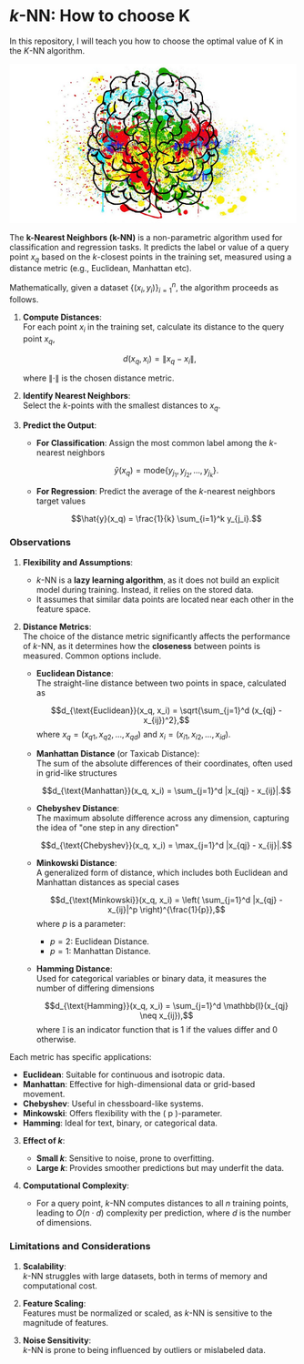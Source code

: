 # $k$-NN: How to choose K

In this repository, I will teach you how to choose the optimal value of K in the $K$-NN algorithm. 
<p align="center">
  <img src="https://github.com/VictorFrancheto/K_means-How_to_choose_K/blob/main/k_means.jpg">
</p>

The **k-Nearest Neighbors (k-NN)** is a non-parametric algorithm used for classification and regression tasks. It predicts the label or value of a query point $x_q$ based on the $k$-closest points in the training set, measured using a distance metric (e.g., Euclidean, Manhattan etc).

Mathematically, given a dataset $\{(x_i, y_i)\}_{i=1}^n$, the algorithm proceeds as follows.

1. **Compute Distances**:  
   For each point $x_i$ in the training set, calculate its distance to the query point $x_q$,
   
   $$d(x_q, x_i) = \|x_q - x_i\|,$$
   
   where $\| \cdot \|$ is the chosen distance metric.

3. **Identify Nearest Neighbors**:  
   Select the $k$-points with the smallest distances to $x_q$.

4. **Predict the Output**:  
   - **For Classification**: Assign the most common label among the $k$-nearest neighbors
  
     $$\hat{y}(x_q) = \text{mode}\{y_{j_1}, y_{j_2}, \ldots, y_{j_k}\}.$$
     
   - **For Regression**: Predict the average of the $k$-nearest neighbors target values

     $$\hat{y}(x_q) = \frac{1}{k} \sum_{i=1}^k y_{j_i}.$$

### Observations

1. **Flexibility and Assumptions**:
   - $k$-NN is a **lazy learning algorithm**, as it does not build an explicit model during training. Instead, it relies on the stored data.
   - It assumes that similar data points are located near each other in the feature space.

2. **Distance Metrics**:  
   The choice of the distance metric significantly affects the performance of $k$-NN, as it determines how the **closeness** between points is measured. Common options include.

   - **Euclidean Distance**:  
     The straight-line distance between two points in space, calculated as
     
     $$d_{\text{Euclidean}}(x_q, x_i) = \sqrt{\sum_{j=1}^d (x_{qj} - x_{ij})^2},$$
     where $x_q = (x_{q1}, x_{q2}, \dots, x_{qd})$ and $x_i = (x_{i1}, x_{i2}, \dots, x_{id})$.

   - **Manhattan Distance** (or Taxicab Distance):  
     The sum of the absolute differences of their coordinates, often used in grid-like structures
     
     $$d_{\text{Manhattan}}(x_q, x_i) = \sum_{j=1}^d |x_{qj} - x_{ij}|.$$

   - **Chebyshev Distance**:  
     The maximum absolute difference across any dimension, capturing the idea of "one step in any direction"
     
     $$d_{\text{Chebyshev}}(x_q, x_i) = \max_{j=1}^d |x_{qj} - x_{ij}|.$$

   - **Minkowski Distance**:  
     A generalized form of distance, which includes both Euclidean and Manhattan distances as special cases
     
     $$d_{\text{Minkowski}}(x_q, x_i) = \left( \sum_{j=1}^d |x_{qj} - x_{ij}|^p \right)^{\frac{1}{p}},$$
     where $p$ is a parameter:
     - $p = 2$: Euclidean Distance.
     - $p = 1$: Manhattan Distance.

   - **Hamming Distance**:  
     Used for categorical variables or binary data, it measures the number of differing dimensions
     
     $$d_{\text{Hamming}}(x_q, x_i) = \sum_{j=1}^d \mathbb{I}(x_{qj} \neq x_{ij}),$$
     where $\mathbb{I}$ is an indicator function that is $1$ if the values differ and $0$ otherwise.

Each metric has specific applications:
- **Euclidean**: Suitable for continuous and isotropic data.
- **Manhattan**: Effective for high-dimensional data or grid-based movement.
- **Chebyshev**: Useful in chessboard-like systems.
- **Minkowski**: Offers flexibility with the \( p \)-parameter.
- **Hamming**: Ideal for text, binary, or categorical data.

3. **Effect of $k$**:
   - **Small $k$**: Sensitive to noise, prone to overfitting.
   - **Large $k$**: Provides smoother predictions but may underfit the data.

4. **Computational Complexity**:
   - For a query point, $k$-NN computes distances to all $n$ training points, leading to $O(n \cdot d)$ complexity per prediction, where $d$ is the number of dimensions. 

### Limitations and Considerations

1. **Scalability**:  
   $k$-NN struggles with large datasets, both in terms of memory and computational cost.
   
2. **Feature Scaling**:  
   Features must be normalized or scaled, as $k$-NN is sensitive to the magnitude of features.

3. **Noise Sensitivity**:  
   $k$-NN is prone to being influenced by outliers or mislabeled data.
